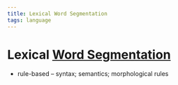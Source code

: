 ```yaml
---
title: Lexical Word Segmentation
tags: language
---
```


# Lexical [Word Segmentation](Word%20Segmentation.md)
- rule-based – syntax; semantics; morphological rules



























































































